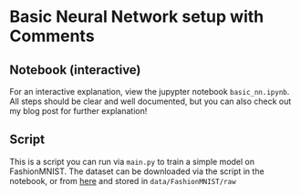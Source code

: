 # Basic Neural Network setup with Comments

## Notebook (interactive)

For an interactive explanation, view the jupypter notebook `basic_nn.ipynb`. All steps should be clear and well documented, but you can also check out my blog post for further explanation!

## Script

This is a script you can run via `main.py` to train a simple model on FashionMNIST. The dataset can be downloaded via the script in the notebook, or from [here](https://github.com/zalandoresearch/fashion-mnist#get-the-data) and stored in `data/FashionMNIST/raw`
